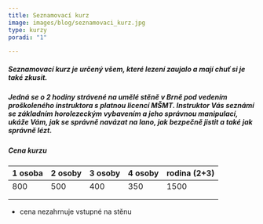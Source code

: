 ```yaml
---
title: Seznamovací kurz
image: images/blog/seznamovaci_kurz.jpg
type: kurzy
poradi: "1"

---
```

##### Seznamovací kurz je určený všem, které lezení zaujalo a mají chuť si je také zkusit.


##### Jedná se o 2 hodiny strávené na umělé stěně v Brně pod vedením proškoleného instruktora s platnou licencí MŠMT. Instruktor Vás seznámí se základním horolezeckým vybavením a jeho správnou manipulací, ukáže Vám, jak se správně navázat na lano, jak bezpečně jistit a také jak správně lézt.


##### Cena kurzu

| 1 osoba 	| 2 osoby 	| 3 osoby 	| 4 osoby 	| rodina (2+3) 	|
|---------	|---------	|---------	|---------	|--------------	|
| 800 	| 500 	| 400 	| 350 	| 1500 	|
|  	|  	|  	|  	|  	|
|  	|  	|  	|  	|  	|


* cena nezahrnuje vstupné na stěnu